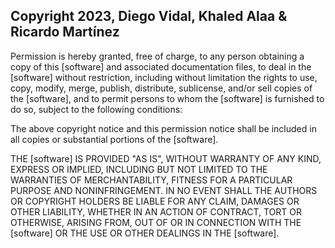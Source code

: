 ## Copyright 2023, Diego Vidal, Khaled Alaa & Ricardo Martínez

Permission is hereby granted, free of charge, to any person obtaining a copy of this [software] and associated documentation files, to deal in the [software] without restriction, including without limitation the rights to use, copy, modify, merge, publish, distribute, sublicense, and/or sell copies of the [software], and to permit persons to whom the [software] is furnished to do so, subject to the following conditions:

The above copyright notice and this permission notice shall be included in all copies or substantial portions of the [software].

THE [software] IS PROVIDED "AS IS", WITHOUT WARRANTY OF ANY KIND, EXPRESS OR IMPLIED, INCLUDING BUT NOT LIMITED TO THE WARRANTIES OF MERCHANTABILITY, FITNESS FOR A PARTICULAR PURPOSE AND NONINFRINGEMENT. IN NO EVENT SHALL THE AUTHORS OR COPYRIGHT HOLDERS BE LIABLE FOR ANY CLAIM, DAMAGES OR OTHER LIABILITY, WHETHER IN AN ACTION OF CONTRACT, TORT OR OTHERWISE, ARISING FROM, OUT OF OR IN CONNECTION WITH THE [software] OR THE USE OR OTHER DEALINGS IN THE [software].